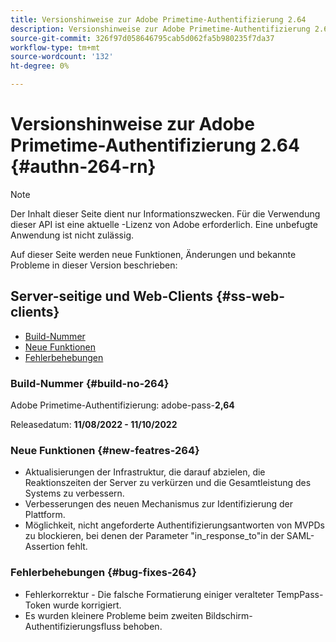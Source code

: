 ```yaml
---
title: Versionshinweise zur Adobe Primetime-Authentifizierung 2.64
description: Versionshinweise zur Adobe Primetime-Authentifizierung 2.64
source-git-commit: 326f97d058646795cab5d062fa5b980235f7da37
workflow-type: tm+mt
source-wordcount: '132'
ht-degree: 0%

---
```



# Versionshinweise zur Adobe Primetime-Authentifizierung 2.64 {#authn-264-rn}

>[!NOTE]
>
>Der Inhalt dieser Seite dient nur Informationszwecken. Für die Verwendung dieser API ist eine aktuelle -Lizenz von Adobe erforderlich. Eine unbefugte Anwendung ist nicht zulässig.

Auf dieser Seite werden neue Funktionen, Änderungen und bekannte Probleme in dieser Version beschrieben:

## Server-seitige und Web-Clients {#ss-web-clients}

* [Build-Nummer](#build-no-264)
* [Neue Funktionen](#new-featres-264)
* [Fehlerbehebungen](#bug-fixes-264)


### Build-Nummer {#build-no-264}

Adobe Primetime-Authentifizierung: adobe-pass-**2,64**

Releasedatum: **11/08/2022 - 11/10/2022**

### Neue Funktionen {#new-featres-264}

* Aktualisierungen der Infrastruktur, die darauf abzielen, die Reaktionszeiten der Server zu verkürzen und die Gesamtleistung des Systems zu verbessern.
* Verbesserungen des neuen Mechanismus zur Identifizierung der Plattform.
* Möglichkeit, nicht angeforderte Authentifizierungsantworten von MVPDs zu blockieren, bei denen der Parameter &quot;in_response_to&quot;in der SAML-Assertion fehlt.

### Fehlerbehebungen {#bug-fixes-264}

* Fehlerkorrektur - Die falsche Formatierung einiger veralteter TempPass-Token wurde korrigiert.
* Es wurden kleinere Probleme beim zweiten Bildschirm-Authentifizierungsfluss behoben.

